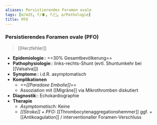 ```yaml
---
aliases: Persistierendes Foramen ovale
tags: [m/m25, f/🫀, f/🦄, a/Pathologie]
title: PFO
---
```

### Persistierendes Foramen ovale (PFO)
> [[Herzfehler]]
- **Epidemiologie**:: ==30% Gesamtbevölkerung==
- **Pathophysiologie**:: links-rechts-Shunt (evtl. Shuntumkehr bei [[Valsalva]])
- **Symptome**:: i.d.R. asymptomatisch
- **Komplikationen**
	- *==[[Paradoxe Embolie]]==*
	- Assoziation mit [[Migräne]] via Mikrothromben diskutiert
- **Diagnostik**:: Echokardiographie
- **Therapie**
	- *Asymptomatisch:* Keine
	- *[[Stroke]] + PFO:* [[Thrombocytenaggregationshemmer]] ggf. + [[Antikoagulation]] / interventionaller Foramen-Verschluss